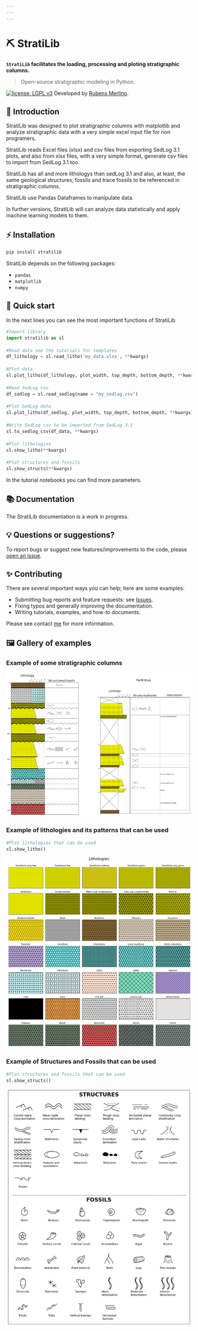 ```yaml
---
---
---
```


# ⛏️ StratiLib

**`StratiLib` facilitates the loading, processing and ploting stratigraphic columns.**

> Open-source stratigraphic modeling in Python.

[![license: LGPL v3](https://img.shields.io/badge/license-LGPL%20v3-blue.svg)](https://github.com/rubensdmp/StratiLib/blob/main/LICENCE) Developed by [Rubens Merlino](https://www.linkedin.com/in/rubens-merlino-uy/).

## 📝 Introduction

StratiLib was designed to plot stratigraphic columns with matplotlib and analyze stratigraphic data with a very simple excel input file for non programers.

StratiLib reads Excel files (xlsx) and csv files from exporting SedLog 3.1 plots, and also from xlsx files, with a very simple format, generate csv files to import from SedLog 3.1 too.

StratiLib has all and more lithologys than sedLog 3.1 and also, at least, the same geological structures, fossils and trace fossils to be referenced in stratigraphic columns.

StratiLib use Pandas Dataframes to manipulate data.

In further versions, StratiLib will can analyze data statistically and apply machine learning models to them.

## ⚡ Installation

``` python
pip install stratilib
```

StratiLib depends on the following packages:

-   `pandas`
-   `matplotlib`
-   `numpy`

## 📓 Quick start

In the next lines you can see the most important functions of StratiLib

``` python
#Import library
import stratilib as sl

#Read data see the tutorials for templates
df_lithology = sl.read_litho('my_data.xlsx', **kwargs)

#Plot data
sl.plot_litho(df_lithology, plot_width, top_depth, bottom_depth, **kwargs)

#Read SedLog csv
df_sedlog = sl.read_sedlog(name = "my_sedlog.csv")

#Plot SedLog data
sl.plot_litho(df_sedlog, plot_width, top_depth, bottom_depth, **kwargs)

#Write SedLog csv to be imported from SedLog 3.1
sl.to_sedlog_csv(df_data, **kwargs)

#Plot lithologies
sl.show_litho(**kwargs)

#Plot structures and fossils
sl.show_structs(**kwargs)
```

In the tutorial notebooks you can find more parameters.

## 📚 Documentation

The StratiLib documentation is a work in progress.

## 💡 Questions or suggestions?

To report bugs or suggest new features/improvements to the code, please [open an issue](https://github.com/rubensdmp/StratiLib/issues).

## ✨ Contributing

There are several important ways you can help; here are some examples:

-   Submitting bug reports and feature requests: see [Issues](https://github.com/rubensdmp/StratiLib/issues).
-   Fixing typos and generally improving the documentation.
-   Writing tutorials, examples, and how-to documents.

Please see contact [me](https://www.linkedin.com/in/rubens-merlino-uy/) for more information.

## 🖼️ Gallery of examples

### Example of some stratigraphic columns

![Example 1](https://github.com/rubensdmp/StratiLib/blob/main/images/readme/columns.png?raw=true)

### Example of lithologies and its patterns that can be used

``` python
#Plot lithologies that can be used
sl.show_litho()
```

![Example 1](https://github.com/rubensdmp/StratiLib/blob/main/images/readme/lithologies.png?raw=true)

### Example of Structures and Fossils that can be used

``` python
#Plot structures and fossils that can be used
sl.show_structs()
```

![Example 2](https://github.com/rubensdmp/StratiLib/blob/main/images/readme/StructuresANDFossils.png?raw=true)
